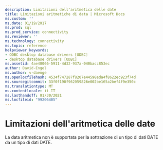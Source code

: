 ```yaml
---
description: Limitazioni dell'aritmetica delle date
title: Limitazioni aritmetiche di data | Microsoft Docs
ms.custom: ''
ms.date: 01/19/2017
ms.prod: sql
ms.prod_service: connectivity
ms.reviewer: ''
ms.technology: connectivity
ms.topic: reference
helpviewer_keywords:
- ODBC desktop database drivers [ODBC]
- desktop database drivers [ODBC]
ms.assetid: 4ae40066-5911-4d32-937a-040bacc853ec
author: David-Engel
ms.author: v-daenge
ms.openlocfilehash: 4534f747287f8207e44598eda4f8622ec923f74d
ms.sourcegitcommit: 33f0f190f962059826e002be165a2bef4f9e350c
ms.translationtype: MT
ms.contentlocale: it-IT
ms.lasthandoff: 01/30/2021
ms.locfileid: "99206405"
---
```

# <a name="date-arithmetic-limitations"></a>Limitazioni dell'aritmetica delle date
La data aritmetica non è supportata per la sottrazione di un tipo di dati DATE da un tipo di dati DATE.
